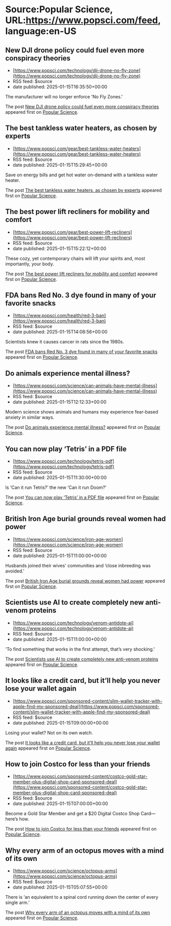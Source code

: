 # Source:Popular Science, URL:https://www.popsci.com/feed, language:en-US

## New DJI drone policy could fuel even more conspiracy theories
 - [https://www.popsci.com/technology/dji-drone-no-fly-zone](https://www.popsci.com/technology/dji-drone-no-fly-zone)
 - RSS feed: $source
 - date published: 2025-01-15T16:35:50+00:00

<p>The manufacturer will no longer enforce 'No Fly Zones.'</p>
<p>The post <a href="https://www.popsci.com/technology/dji-drone-no-fly-zone/">New DJI drone policy could fuel even more conspiracy theories</a> appeared first on <a href="https://www.popsci.com">Popular Science</a>.</p>

## The best tankless water heaters, as chosen by experts
 - [https://www.popsci.com/gear/best-tankless-water-heaters](https://www.popsci.com/gear/best-tankless-water-heaters)
 - RSS feed: $source
 - date published: 2025-01-15T15:29:45+00:00

<p>Save on energy bills and get hot water on-demand with a tankless water heater.</p>
<p>The post <a href="https://www.popsci.com/gear/best-tankless-water-heaters/">The best tankless water heaters, as chosen by experts</a> appeared first on <a href="https://www.popsci.com">Popular Science</a>.</p>

## The best power lift recliners for mobility and comfort
 - [https://www.popsci.com/gear/best-power-lift-recliners](https://www.popsci.com/gear/best-power-lift-recliners)
 - RSS feed: $source
 - date published: 2025-01-15T15:22:12+00:00

<p>These cozy, yet contemporary chairs will lift your spirits and, most importantly, your body.</p>
<p>The post <a href="https://www.popsci.com/gear/best-power-lift-recliners/">The best power lift recliners for mobility and comfort</a> appeared first on <a href="https://www.popsci.com">Popular Science</a>.</p>

## FDA bans Red No. 3 dye found in many of your favorite snacks
 - [https://www.popsci.com/health/red-3-ban](https://www.popsci.com/health/red-3-ban)
 - RSS feed: $source
 - date published: 2025-01-15T14:08:56+00:00

<p>Scientists knew it causes cancer in rats since the 1980s.</p>
<p>The post <a href="https://www.popsci.com/health/red-3-ban/">FDA bans Red No. 3 dye found in many of your favorite snacks</a> appeared first on <a href="https://www.popsci.com">Popular Science</a>.</p>

## Do animals experience mental illness?
 - [https://www.popsci.com/science/can-animals-have-mental-illness](https://www.popsci.com/science/can-animals-have-mental-illness)
 - RSS feed: $source
 - date published: 2025-01-15T12:12:33+00:00

<p>Modern science shows animals and humans may experience fear-based anxiety in similar ways.</p>
<p>The post <a href="https://www.popsci.com/science/can-animals-have-mental-illness/">Do animals experience mental illness?</a> appeared first on <a href="https://www.popsci.com">Popular Science</a>.</p>

## You can now play ‘Tetris’ in a PDF file
 - [https://www.popsci.com/technology/tetris-pdf](https://www.popsci.com/technology/tetris-pdf)
 - RSS feed: $source
 - date published: 2025-01-15T11:30:00+00:00

<p>Is ‘Can it run Tetris?’ the new ‘Can it run Doom?’</p>
<p>The post <a href="https://www.popsci.com/technology/tetris-pdf/">You can now play ‘Tetris’ in a PDF file</a> appeared first on <a href="https://www.popsci.com">Popular Science</a>.</p>

## British Iron Age burial grounds reveal women had power
 - [https://www.popsci.com/science/iron-age-women](https://www.popsci.com/science/iron-age-women)
 - RSS feed: $source
 - date published: 2025-01-15T11:00:00+00:00

<p>Husbands joined their wives' communities and ‘close inbreeding was avoided.’</p>
<p>The post <a href="https://www.popsci.com/science/iron-age-women/">British Iron Age burial grounds reveal women had power</a> appeared first on <a href="https://www.popsci.com">Popular Science</a>.</p>

## Scientists use AI to create completely new anti-venom proteins
 - [https://www.popsci.com/technology/venom-antidote-ai](https://www.popsci.com/technology/venom-antidote-ai)
 - RSS feed: $source
 - date published: 2025-01-15T11:00:00+00:00

<p>'To find something that works in the first attempt, that’s very shocking.'</p>
<p>The post <a href="https://www.popsci.com/technology/venom-antidote-ai/">Scientists use AI to create completely new anti-venom proteins</a> appeared first on <a href="https://www.popsci.com">Popular Science</a>.</p>

## It looks like a credit card, but it’ll help you never lose your wallet again
 - [https://www.popsci.com/sponsored-content/slim-wallet-tracker-with-apple-find-my-sponsored-deal](https://www.popsci.com/sponsored-content/slim-wallet-tracker-with-apple-find-my-sponsored-deal)
 - RSS feed: $source
 - date published: 2025-01-15T09:00:00+00:00

<p>Losing your wallet? Not on its own watch.</p>
<p>The post <a href="https://www.popsci.com/sponsored-content/slim-wallet-tracker-with-apple-find-my-sponsored-deal/">It looks like a credit card, but it’ll help you never lose your wallet again</a> appeared first on <a href="https://www.popsci.com">Popular Science</a>.</p>

## How to join Costco for less than your friends
 - [https://www.popsci.com/sponsored-content/costco-gold-star-member-plus-digital-shop-card-sponsored-deal](https://www.popsci.com/sponsored-content/costco-gold-star-member-plus-digital-shop-card-sponsored-deal)
 - RSS feed: $source
 - date published: 2025-01-15T07:00:00+00:00

<p>Become a Gold Star Member and get a $20 Digital Costco Shop Card—here’s how.</p>
<p>The post <a href="https://www.popsci.com/sponsored-content/costco-gold-star-member-plus-digital-shop-card-sponsored-deal/">How to join Costco for less than your friends</a> appeared first on <a href="https://www.popsci.com">Popular Science</a>.</p>

## Why every arm of an octopus moves with a mind of its own
 - [https://www.popsci.com/science/octopus-arms](https://www.popsci.com/science/octopus-arms)
 - RSS feed: $source
 - date published: 2025-01-15T05:07:55+00:00

<p>There is ‘an equivalent to a spinal cord running down the center of every single arm.’</p>
<p>The post <a href="https://www.popsci.com/science/octopus-arms/">Why every arm of an octopus moves with a mind of its own</a> appeared first on <a href="https://www.popsci.com">Popular Science</a>.</p>

